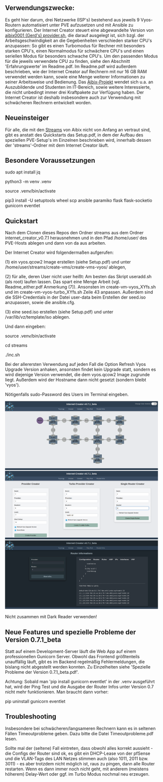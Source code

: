 ## Verwendungszwecke:

Es geht hier darum, drei Netzwerke (ISP's) bestehend aus jeweils 9 Vyos-Routern automatisiert unter PVE aufzusetzen und mit Ansible zu konfigurieren. Der Internet Creator steuert eine abgewandelte Version von [aibix0001 (Gerd's) provider.sh](https://github.com/aibix0001/aasil), die darauf ausgelegt ist, sich bzgl. der Arbeitsgeschwindigkeit an die Gegebenheiten verschieden starker CPU's anzupassen: So gibt es einen Turbomodus für Rechner mit besonders starken CPU's, einen Normalmodus für schwächere CPU's und einen seriellen Modus für besonders schwache CPU's. Um den passenden Modus für die jeweils verwendete CPU zu finden, siehe den Abschnitt 'Erfahrungswerte' im Readme.pdf.
Im Readme.pdf wird außerdem beschrieben, wie der Internet Creator auf Rechnern mit nur 16 GB RAM verwendet werden kann, sowie eine Menge weiterer Informationen zu seiner Arbeitsweise und Bedienung. Das [Aibix-Projekt](https://www.twitch.tv/aibix0001) wendet sich u.a. an Auszubildende und Studenten im IT-Bereich, sowie weitere Interessierte, die nicht unbedingt immer drei Kraftpakete zur Verfügung haben. Der Internet Creator ist deshalb insbesondere auch zur Verwendung mit schwächeren Rechnern entwickelt worden.


## Neueinsteiger

Für alle, die mit den [Streams](https://github.com/aibix0001/streams) von Aibix nicht von Anfang an vertraut sind, gibt es anstatt des Quickstarts das Setup.pdf, in dem der Aufbau des speziellen PVE-Setup's im Einzelnen beschrieben wird, innerhalb dessen der 'streams'-Ordner mit dem Internet Creator läuft.

## Besondere Voraussetzungen

sudo apt install jq

python3 -m venv .venv

source .venv/bin/activate

pip3 install -U setuptools wheel scp ansible paramiko flask flask-socketio gunicorn eventlet

## Quickstart

Nach dem Clonen dieses Repos den Ordner streams aus dem Ordner internet_creator_v0.7.1 herausnehmen und in den Pfad /home/user/ des PVE-Hosts ablegen und dann von da aus arbeiten.

Der Internet Creator wird folgendermaßen aufgerufen:

(1) ein vyos.qcow2 Image erstellen (siehe Setup.pdf) und unter /home/user/streams/create-vms/create-vms-vyos/ ablegen,

(2) für alle, deren User nicht user heißt: Am besten das Skript useradd.sh (als root) laufen lassen. Das spart eine Menge Arbeit (vgl. Readme_either.pdf Anmerkung (7)). Ansonsten im create-vm-vyos_XYfs.sh und im create-vm-vyos-turbo_XYfs.sh Zeile 43 anpassen. Außerdem sind die SSH-Credentials in der Datei user-data beim Erstellen der seed.iso anzupassen, sowie die ansible.cfg. 

(3) eine seed.iso erstellen (siehe Setup.pdf) und unter /var/lib/vz/template/iso ablegen.

Und dann eingeben:

source .venv/bin/activate

cd streams

./inc.sh

Bei der allerersten Verwendung auf jeden Fall die Option Refresh Vyos Upgrade Version anhaken, ansonsten findet kein Upgrade statt, sondern es wird diejenige Version verwendet, die dem vyos.qcow2 Image zugrunde liegt. Außerdem wird der Hostname dann nicht gesetzt (sondern bleibt 'vyos').

Nötigenfalls sudo-Password des Users im Terminal eingeben.

![foto0](Bilder/00.png)
![foto1](Bilder/01.png)
![foto2](Bilder/02.png)

Nicht zusammen mit Dark Reader verwenden!


## Neue Features und spezielle Probleme der Version 0.7.1_beta

Statt auf einem Development-Server läuft die Web App auf einem professionellen Gunicorn Server. Obwohl das Frontend größtenteils unauffällig läuft, gibt es im Backend regelmäßig Fehlermeldungen, die bislang nicht abgestellt werden konnten. Zu Einzelheiten siehe 'Spezielle Probleme der Version 0.7.1_beta.pdf'. 

Achtung: Sobald man 'pip install gunicorn eventlet' in der .venv ausgeführt hat, wird der Ping Test und die Ausgabe der Router Infos unter Version 0.7 nicht mehr funktionieren. Man braucht dann vorher:

pip uninstall gunicorn eventlet


## Troubleshooting

Insbesondere bei schwächeren/langsameren Rechnern kann es in seltenen Fällen Timeoutprobleme geben. Dazu bitte die Datei Timeoutprobleme.pdf lesen.

Sollte mal der (seltene) Fall eintreten, dass obwohl alles korrekt aussieht - die Configs der Router sind ok, es gibt ein DHCP-Lease von der pfSense und die VLAN-Tags des LAN Netzes stimmen auch (also 1011, 2011 bzw. 3011) - es aber trotzdem nicht möglich ist, raus zu pingen, dann alle Router restarten. Wenn es dann immer noch nicht geht, mit anderem (meistens höherem) Delay-Wert oder ggf. im Turbo Modus nochmal neu erzeugen.
